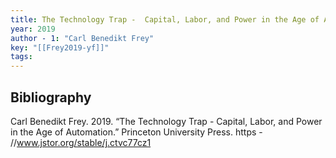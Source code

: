 ```yaml
---
title: The Technology Trap -  Capital, Labor, and Power in the Age of Automation
year: 2019
author - 1: "Carl Benedikt Frey"
key: "[[Frey2019-yf]]"
tags:
---
```


## Bibliography
Carl Benedikt Frey. 2019. “The Technology Trap -  Capital, Labor, and Power in the Age of Automation.” Princeton University Press. https - //www.jstor.org/stable/j.ctvc77cz1